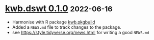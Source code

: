 # [kwb.dswt 0.1.0](https://github.com/KWB-R/kwb.dswt/releases/tag/v0.1.0) <small>2022-06-16</small>

* Harmonise with R package [kwb.pkgbuild](https://kwb-r.github.io/kwb.pkgbuild)
* Added a `NEWS.md` file to track changes to the package.
* see https://style.tidyverse.org/news.html for writing a good `NEWS.md`


